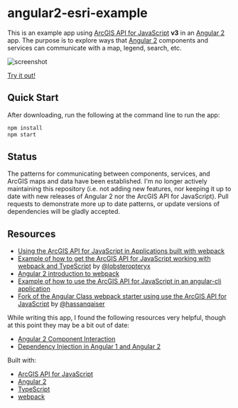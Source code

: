 # angular2-esri-example
This is an example app using [ArcGIS API for JavaScript] **v3** in an [Angular 2] app.
The purpose is to explore ways that [Angular 2] components and services can communicate
with a map, legend, search, etc.

![screenshot](https://raw.github.com/tomwayson/angular2-esri-example/master/sreenshot.png)

[Try it out!](http://tomwayson.github.io/angular2-esri-example/)

## Quick Start
After downloading, run the following at the command line to run the app:
```bash
npm install
npm start
```

## Status
The patterns for communicating between components, services, and ArcGIS maps and data have been established. I'm no longer actively maintaining this repository (i.e. not adding new features, nor keeping it up to date with new releases of Angular 2 nor the ArcGIS API for JavaScript). Pull requests to demonstrate more up to date patterns, or update versions of dependencies will be gladly accepted.

## Resources
* [Using the ArcGIS API for JavaScript in Applications built with webpack](http://tomwayson.com/2016/11/27/using-the-arcgis-api-for-javascript-in-applications-built-with-webpack/)
* [Example of how to get the ArcGIS API for JavaScript working with webpack and TypeScript](https://github.com/lobsteropteryx/esri-webpack-typescript) by [@lobsteropteryx](https://github.com/lobsteropteryx/)
* [Angular 2 introduction to webpack](https://angular.io/docs/ts/latest/guide/webpack.html)
* [Example of how to use the ArcGIS API for JavaScript in an angular-cli application](https://github.com/tomwayson/esri-angular-cli-example)
* [Fork of the Angular Class webpack starter using use the ArcGIS API for JavaScript](https://github.com/hassanqaiser/angular2_webpack2_esri) by [@hassanqaiser](https://github.com/hassanqaiser)

While writing this app, I found the following resources very helpful, though at this point they may be a bit out of date:
* [Angular 2 Component Interaction](https://angular.io/docs/ts/latest/cookbook/component-communication.html)
* [Dependency Injection in Angular 1 and Angular 2](http://victorsavkin.com/post/126514197956/dependency-injection-in-angular-1-and-angular-2)

Built with:
* [ArcGIS API for JavaScript]
* [Angular 2]
* [TypeScript]
* [webpack](http://webpack.github.io/)

[ArcGIS API for JavaScript]:https://developers.arcgis.com/javascript/
[Angular 2]:https://angular.io/
[TypeScript]:http://www.typescriptlang.org/
